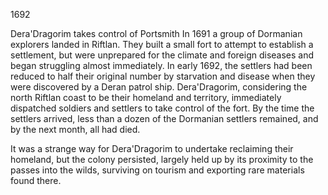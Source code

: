 1692






Dera'Dragorim takes control of Portsmith
In 1691 a group of Dormanian explorers landed in Riftlan.  They built a small fort to attempt to establish a settlement, but were unprepared for the climate and foreign diseases and began struggling almost immediately.  In early 1692, the settlers had been reduced to half their original number by starvation and disease when they were discovered by a Deran patrol ship.  Dera'Dragorim, considering the north Riftlan coast to be their homeland and territory, immediately dispatched soldiers and settlers to take control of the fort.  By the time the settlers arrived, less than a dozen of the Dormanian settlers remained, and by the next month, all had died.  

It was a strange way for Dera'Dragorim to undertake reclaiming their homeland, but the colony persisted, largely held up by its proximity to the passes into the wilds, surviving on tourism and exporting rare materials found there.